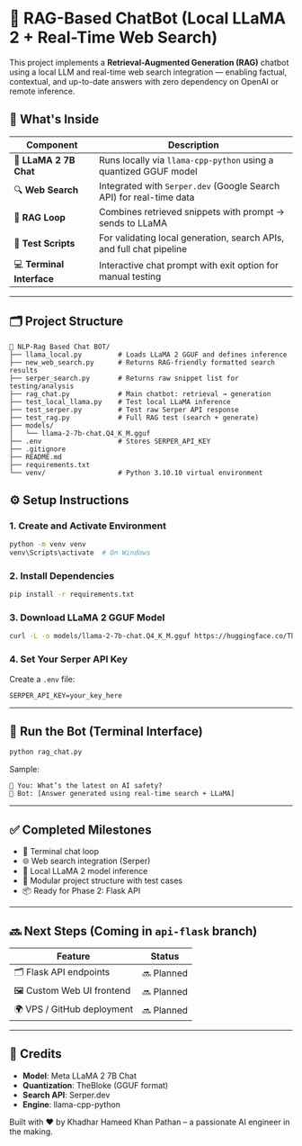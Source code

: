 # 🧠 RAG-Based ChatBot (Local LLaMA 2 + Real-Time Web Search)

This project implements a **Retrieval-Augmented Generation (RAG)** chatbot using a local LLM and real-time web search integration — enabling factual, contextual, and up-to-date answers with zero dependency on OpenAI or remote inference.

## 🚀 What's Inside

| Component        | Description                                                              |
|------------------|--------------------------------------------------------------------------|
| 🧠 **LLaMA 2 7B Chat**   | Runs locally via `llama-cpp-python` using a quantized GGUF model      |
| 🔍 **Web Search**       | Integrated with `Serper.dev` (Google Search API) for real-time data   |
| 🧠 **RAG Loop**         | Combines retrieved snippets with prompt → sends to LLaMA               |
| 🧪 **Test Scripts**     | For validating local generation, search APIs, and full chat pipeline   |
| 💻 **Terminal Interface** | Interactive chat prompt with exit option for manual testing             |

---

## 🗂️ Project Structure

```text
📁 NLP-Rag Based Chat BOT/
├── llama_local.py         # Loads LLaMA 2 GGUF and defines inference
├── new_web_search.py      # Returns RAG-friendly formatted search results
├── serper_search.py       # Returns raw snippet list for testing/analysis
├── rag_chat.py            # Main chatbot: retrieval → generation
├── test_local_llama.py    # Test local LLaMA inference
├── test_serper.py         # Test raw Serper API response
├── test_rag.py            # Full RAG test (search + generate)
├── models/
│   └── llama-2-7b-chat.Q4_K_M.gguf
├── .env                   # Stores SERPER_API_KEY
├── .gitignore
├── README.md
├── requirements.txt
└── venv/                  # Python 3.10.10 virtual environment
````


## ⚙️ Setup Instructions

### 1. Create and Activate Environment

```bash
python -m venv venv
venv\Scripts\activate  # On Windows
```

### 2. Install Dependencies

```bash
pip install -r requirements.txt
```

### 3. Download LLaMA 2 GGUF Model

```bash
curl -L -o models/llama-2-7b-chat.Q4_K_M.gguf https://huggingface.co/TheBloke/Llama-2-7B-Chat-GGUF/resolve/main/llama-2-7b-chat.Q4_K_M.gguf
```

### 4. Set Your Serper API Key

Create a `.env` file:

```
SERPER_API_KEY=your_key_here
```

---

## 🧪 Run the Bot (Terminal Interface)

```bash
python rag_chat.py
```

Sample:

```
🧑 You: What’s the latest on AI safety?
🧠 Bot: [Answer generated using real-time search + LLaMA]
```

---

## ✅ Completed Milestones

* 🔁 Terminal chat loop
* 🌐 Web search integration (Serper)
* 🧠 Local LLaMA 2 model inference
* 📁 Modular project structure with test cases
* 📦 Ready for Phase 2: Flask API

---

## 🔜 Next Steps (Coming in `api-flask` branch)

| Feature                    | Status     |
| -------------------------- | ---------- |
| 🗂️ Flask API endpoints    | 🔜 Planned |
| 🖼️ Custom Web UI frontend | 🔜 Planned |
| 🌍 VPS / GitHub deployment | 🔜 Planned |

---

## 📌 Credits

* **Model**: Meta LLaMA 2 7B Chat
* **Quantization**: TheBloke (GGUF format)
* **Search API**: Serper.dev
* **Engine**: llama-cpp-python


Built with ❤️ by Khadhar Hameed Khan Pathan – a passionate AI engineer in the making.

````
